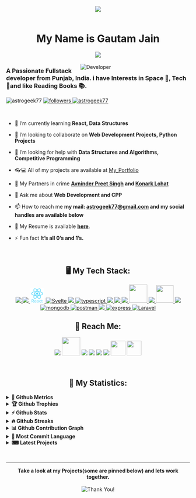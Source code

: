 <div align="center">
  <img src="https://user-images.githubusercontent.com/42115530/92640221-9728ca00-f2fa-11ea-8994-c72b26e937de.gif" align="center"/>
</div>
<br>
<h1 align="center">My Name is Gautam Jain</h1>
<p align="center">
  <b><img src="https://readme-typing-svg.herokuapp.com?font=Raleway&color=00A8FF&size=30&center=true&vCenter=true&lines=I+am+a+MERN+Developer.;I+am+a+Web+Designer.;I+am+a+Student.;i+am+a+Freelancer."></b>
</p>
<img align="right" src="https://media.giphy.com/media/jRf5fsn8G6YaogAWxn/giphy.gif?cid=ecf05e47gitfzbzv8awptxvx4e0neq7trgfhoakrjzzastlm&rid=giphy.gif&ct=s" width="300px" alt="Developer">
<h3 align="left">A Passionate Fullstack developer from Punjab, India. i have Interests in Space 🌌, Tech 🤖and like Reading Books 📚.</h3>


<p align="left">
  <img src="https://komarev.com/ghpvc/?username=astrogeek77&color=1DA1F2&style=for-the-badge" width="170px" alt="astrogeek77" />
   <a href="https://twitter.com/GautamJ49902907">
    <img alt="followers" title="Follow me on Twitter" src="https://img.shields.io/twitter/follow/astrogeek77?color=1DA1F2&label=Follow&logo=twitter&logoColor=white&style=for-the-badge"/>
    </a>
  <a href="https://github.com/astrogeek77"><img src="https://img.shields.io/github/followers/astrogeek77?label=Followers&logo=github&Follow&style=for-the-badge" width="150px" alt="astrogeek77"/></a>
  <br>
</p>

<br>


- 🌱 I’m currently learning **React, Data Structures**

- 👯 I’m looking to collaborate on **Web Development Projects, Python Projects**

- 🤝 I’m looking for help with **Data Structures and Algorithms, Competitive Programming**

- 👓💻 All of my projects are available at [My_Portfolio](https://astrogeek77.github.io/portfolio/)

- 👥 My Partners in crime **[Avninder Preet Singh](https://github.com/Avninder99) and [Konark Lohat](https://github.com/LastComrade)**

- 💬 Ask me about **Web Development and CPP**

- 📫 How to reach me **my mail: astrogeek77@gmail.com and my social handles are available below**

- 📄 My Resume is available **[here](https://astrogeek77.github.io/resume/)**.

- ⚡ Fun fact **It’s all 0’s and 1’s.**


<br>
<h2 align="center">🖥 My Tech Stack: </h2>
<p align="center"> 
    <a href="https://www.java.com" target="_blank"> <img src="https://img.icons8.com/color/48/000000/java-coffee-cup-logo.png"/> </a>
    <a href="https://www.learncpp.com/" target="_blank"> <img src="https://external-content.duckduckgo.com/iu/?u=https%3A%2F%2Fimages.vexels.com%2Fmedia%2Fusers%2F3%2F166253%2Fisolated%2Fpreview%2F14bc03b7b1c2c4e2656fd4c0a981cbbc-icono-de-lenguaje-de-programaci--n-cpp-by-vexels.png&f=1&nofb=1" width="45"/> </a>
    <a href="https://reactjs.org/" target="_blank"> <img src="https://raw.githubusercontent.com/devicons/devicon/master/icons/react/react-original-wordmark.svg" height="40"/> </a>
  <a href="https://svelte.dev/" target="_blank"> <img src="https://media.giphy.com/media/Y1q8LF4Fc6DoQYC3fi/giphy.gif" alt="Svelte" width="40" height="40"/> </a>
    <a href="https://developer.mozilla.org/en-US/docs/Web/JavaScript" target="_blank"> <img src="https://img.icons8.com/color/48/000000/javascript.png"/> </a> 
    <a href="https://www.typescriptlang.org/" target="_blank"> <img src="https://external-content.duckduckgo.com/iu/?u=https%3A%2F%2Fjaki-jezyk-programowania.pl%2Fimg%2Ftechnologies%2Ftypescript.png&f=1&nofb=1" alt="typescript" width="48" height="48"/> </a>
    <a href="https://www.w3.org/html/" target="_blank"> <img src="https://img.icons8.com/color/48/000000/html-5.png"/> </a> 
    <a href="https://www.w3schools.com/css/" target="_blank"> <img src="https://img.icons8.com/color/48/000000/css3.png"/> </a> 
    <a href="https://getbootstrap.com" target="_blank"> <img src="https://external-content.duckduckgo.com/iu/?u=https%3A%2F%2Fwww.shecodes.io%2Fassets%2Flogos%2Ftechnologies%2Fbootstrap-b63cede059eb73dc7036db08fc04826683fce2a3f7a557b40bc68cc3d69b1adb.png&f=1&nofb=1" width="50" </a> 
    <a href="https://tailwindcss.com/" target="_blank"> <img src="https://symbols.getvecta.com/stencil_97/3_tailwind-css-icon.43c02f69bf.png" height="50" width="50"/> </a> 
    <a href="https://www.python.org" target="_blank"> <img src="https://img.icons8.com/color/48/000000/python.png"/> </a> 
    <a href="https://nodejs.org" target="_blank"> <img src="https://external-content.duckduckgo.com/iu/?u=https%3A%2F%2Fpluspng.com%2Fimg-png%2Fnodejs-logo-vector-png-1-49-2-98-375.png&f=1&nofb=1" width="48" height="48"/> </a> 
    <a href="https://www.mysql.com/" target="_blank"> <img src="https://external-content.duckduckgo.com/iu/?u=https%3A%2F%2Fpngimg.com%2Fuploads%2Fmysql%2Fmysql_PNG9.png&f=1&nofb=1" width="50"/> </a>
    <a href="https://www.mongodb.com/" target="_blank"> <img src="https://external-content.duckduckgo.com/iu/?u=https%3A%2F%2Fpluspng.com%2Fimg-png%2Fmongodb-png--770.png&f=1&nofb=1" alt="mongodb" width="60" height="48"/> </a> 
    <a href="https://postman.com" target="_blank"> <img src="https://www.vectorlogo.zone/logos/getpostman/getpostman-icon.svg" alt="postman" width="45" height="45"/> </a>   
    <a href="https://git-scm.com/" target="_blank"> <img src="https://img.icons8.com/color/48/000000/git.png"/> </a> 
    <a href="https://expressjs.com" target="_blank"> <img src="https://external-content.duckduckgo.com/iu/?u=https%3A%2F%2Fwww.mementotech.in%2Fassets%2Fimages%2Ficons%2Fexpress.png&f=1&nofb=1" alt="express" width="50" height="48"/> </a>
    <a href="https://laravel.com/" target="_blank"> <img src="https://media.giphy.com/media/kHlrPbN9zaoOo7KXDo/giphy.gif?cid=ecf05e47oloah70byvgsg46d1z6vmt4nqlqtly69yho39vov&rid=giphy.gif&ct=s" alt="Laravel" width="40" height="40"/> </a>   
</p>
  
<h2 align="center">🤝 Reach Me:</h2>
<p align="center">
<a href="https://www.linkedin.com/in/gautam-jain-587675193/"><img src="https://sguru.org/wp-content/uploads/2018/02/linkedin-logo.png" width="40"></a>
<a href="mailto:astrogeek77@gmail.com"><img src="https://media.giphy.com/media/iPRtIf0OlGlSnNfV7W/giphy.gif" width="50" height="50"></a>
<a href="https://reddit.com/user/astrogeeek77" ><img src="https://external-content.duckduckgo.com/iu/?u=https%3A%2F%2Flh3.googleusercontent.com%2FJ41hsV2swVteoeB8pDhqbQR3H83NrEBFv2q_kYdq1xp9vsI1Gz9A9pzjcwX_JrZpPGsa%3Dw300&f=1&nofb=1" width="40"></a>
<a href="https://www.instagram.com/astrogeek77/"><img src="https://external-content.duckduckgo.com/iu/?u=https%3A%2F%2Fclipartart.com%2Fimages%2Finstagram-clipart-logo-1.png&f=1&nofb=1" width="40"></a>
<a href="https://twitter.com/GautamJ49902907"><img src="https://external-content.duckduckgo.com/iu/?u=http%3A%2F%2Fmedia.idownloadblog.com%2Fwp-content%2Fuploads%2F2015%2F11%2FTwitter-bird-logo-medium.png&f=1&nofb=1" width="40"></a>
<a  href="https://wa.me/919877663895?text=Hi%20Gautam"><img src="https://external-content.duckduckgo.com/iu/?u=https%3A%2F%2Fi.pinimg.com%2Foriginals%2F5b%2Fe5%2Ffb%2F5be5fbcb55c0d12f61f03fd603c2ddd2.png&f=1&nofb=1" width="40"></a>
<a  href="https://t.me/astrogeek77"><img src="https://external-content.duckduckgo.com/iu/?u=https%3A%2F%2Fpluspng.com%2Fimg-png%2Ftelegram-logo-png-telegram-png-images-free-img-512x512.png&f=1&nofb=1" width="40" height="40"></a> 
<a href="https://github.com/astrogeek77"><img src="https://external-content.duckduckgo.com/iu/?u=https%3A%2F%2Fcdn.icon-icons.com%2Ficons2%2F2351%2FPNG%2F512%2Flogo_github_icon_143196.png&f=1&nofb=1" width="40" height="40"></a>
</p>
<br>


<h2 align="center">📢 My Statistics: </h2> 
<p align="center">
    <details>
    <br>
    <summary><b>🎇 Github Metrics</b></summary>
    <p align="center">
<!--       <p align="center"> <img src="https://github.com/astrogeek77/astrogeek77/blob/output/github-contribution-grid-snake.svg"></p> -->
          <p align="center"><img src="https://github.com/astrogeek77/astrogeek77/blob/main/github-metrics.svg" alt="Metrics"></p>
    </p>
  </details>
  <details>
    <summary><b>🏆 Github Trophies</b></summary>
    <br>
    <p align="center"> <img src="https://github-profile-trophy.vercel.app/?username=astrogeek77&row=2&column=3&theme=gruvbox&no-bg=true&margin-w=15&margin-h=15" alt="github-trophy"></p>
  </details>
  <details>	
    <summary><b>⚡ Github Stats</b></summary>
      <br>
      <p align="center"><img height="180em" src="https://github-readme-stats.vercel.app/api?username=astrogeek77&hide_border=true&count_private=true&show_icons=true&theme=vision-friendly-dark" alt="astrogeek77" align = "center"/>
  </details>
  <details>
   <summary><b>🔥 Github Streaks</b></summary>
    <br>
    <p align="center"><img src="https://github-readme-streak-stats.herokuapp.com?user=astrogeek77&theme=neon-dark&date_format=M%20j%5B%2C%20Y%5D" alt="astrogeek77" /></p>
<!--   <p align="center"><img src="https://github-readme-streak-stats.herokuapp.com/?user=astrogeek77&theme=ads-juicy-fresh&stroke=ffffff&background=0D1117" alt="astrogeek77" /></p> -->
  </details>
  <details>
    <summary><b>📊 Github Contribution Graph</b></summary>
    <br>
    <p align="center"<a href="#"><img alt="Gautam Jain's Activity Graph" src="https://activity-graph.herokuapp.com/graph?username=astrogeek77&bg_color=0D1117&color=f1c40f&line=e05397&point=FFFFFF&" /></a></p>
  </details>
  <details>
    <summary><b>🔎 Most Commit Language</b></summary>
    <p align="center"> <img src="https://github-profile-summary-cards.vercel.app/api/cards/most-commit-language?username=astrogeek77&theme=github_dark"></p>
  </details>
  <details>
    <br>
    <summary><b>⌨ Latest Projects</b></summary>
    <p align="center">
      <a align="center" href="https://github.com/Astrogeek77/ecommerce-dashboard"> <img align="center" src="https://github-readme-stats.vercel.app/api/pin/?username=astrogeek77&repo=ecommerce-dashboard&theme=vision-friendly-dark&show_icons=true"></a>
      <a align="center"href="https://github.com/Astrogeek77/ecommerce-backend-server" > <img align="center" src="https://github-readme-stats.vercel.app/api/pin/?username=astrogeek77&repo=ecommerce-backend-server&theme=vision-friendly-dark&show_icons=true"></a>
    </p>
  </details>
</p>
<br>
 <hr>
<p align="center">
    <b>Take a look at my Projects(some are pinned below) and lets work together.</b><br><br>
   <img alt="Thank You!" title="Thank You" src="https://img.shields.io/badge/Thank-You-%23e84118"/>
</p>
 



